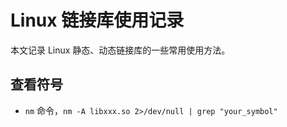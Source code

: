 Linux 链接库使用记录
====================

本文记录 Linux 静态、动态链接库的一些常用使用方法。

## 查看符号

* `nm` 命令，`nm -A libxxx.so 2>/dev/null | grep "your_symbol"`
